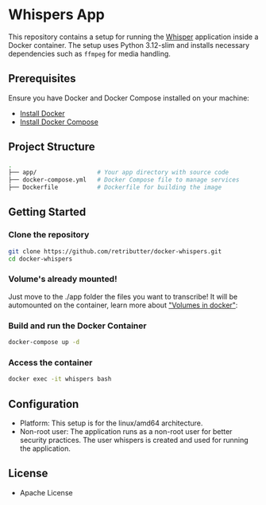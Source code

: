 # Whispers App

This repository contains a setup for running the [Whisper](https://github.com/openai/whisper) application inside a Docker container. The setup uses Python 3.12-slim and installs necessary dependencies such as `ffmpeg` for media handling.

## Prerequisites

Ensure you have Docker and Docker Compose installed on your machine:

- [Install Docker](https://docs.docker.com/get-docker/)
- [Install Docker Compose](https://docs.docker.com/compose/install/)

## Project Structure

```bash
.
├── app/                 # Your app directory with source code
├── docker-compose.yml   # Docker Compose file to manage services
├── Dockerfile           # Dockerfile for building the image
```

## Getting Started

### Clone the repository

```bash
git clone https://github.com/retributter/docker-whispers.git
cd docker-whispers
```

### Volume's already mounted!

Just move to the ./app folder the files you want to transcribe! It will be automounted on the container,
learn more about ["Volumes in docker"](https://docs.docker.com/engine/storage/volumes/): 

### Build and run the Docker Container
```bash
docker-compose up -d
```

### Access the container
```bash
docker exec -it whispers bash
```

## Configuration

- Platform: This setup is for the linux/amd64 architecture.
- Non-root user: The application runs as a non-root user for better security practices. The user whispers is created and used for running the application.

## License

- Apache License